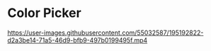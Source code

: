 # Color Picker


https://user-images.githubusercontent.com/55032587/195192822-d2a3be14-71a5-46d9-bfb9-497b0199495f.mp4


